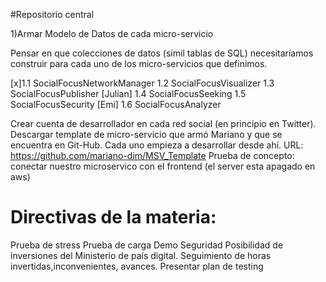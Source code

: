 #Repositorio central

1)Armar Modelo de Datos de cada micro-servicio

Pensar en que colecciones de datos (simil tablas de SQL) necesitaríamos construir para cada uno de los micro-servicios que definimos. 

[x]1.1 SocialFocusNetworkManager
1.2 SocialFocusVisualizer
1.3 SocialFocusPublisher [Julian]
1.4 SocialFocusSeeking
1.5 SocialFocusSecurity [Emi]
1.6 SocialFocusAnalyzer

Crear cuenta de desarrollador en cada red social (en principio en Twitter).
Descargar template de micro-servicio que armó Mariano y que se encuentra en Git-Hub. Cada uno empieza a desarrollar desde ahí. URL: https://github.com/mariano-dim/MSV_Template
Prueba de concepto: conectar nuestro microservico con el frontend (el server esta apagado en aws)

# Directivas de la materia:
Prueba de stress
Prueba de carga
Demo
Seguridad
Posibilidad de inversiones del Ministerio de país digital.
Seguimiento de horas invertidas,inconvenientes, avances.
Presentar plan de testing
